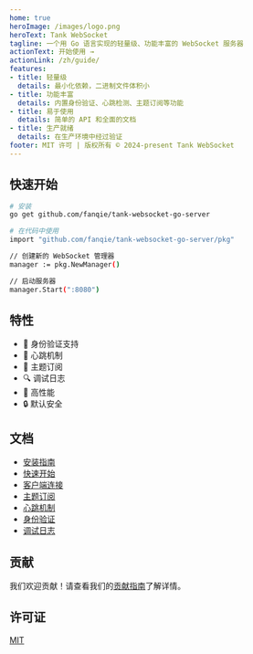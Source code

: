 ```yaml
---
home: true
heroImage: /images/logo.png
heroText: Tank WebSocket
tagline: 一个用 Go 语言实现的轻量级、功能丰富的 WebSocket 服务器
actionText: 开始使用 →
actionLink: /zh/guide/
features:
- title: 轻量级
  details: 最小化依赖，二进制文件体积小
- title: 功能丰富
  details: 内置身份验证、心跳检测、主题订阅等功能
- title: 易于使用
  details: 简单的 API 和全面的文档
- title: 生产就绪
  details: 在生产环境中经过验证
footer: MIT 许可 | 版权所有 © 2024-present Tank WebSocket
---
```


## 快速开始

```bash
# 安装
go get github.com/fanqie/tank-websocket-go-server

# 在代码中使用
import "github.com/fanqie/tank-websocket-go-server/pkg"

// 创建新的 WebSocket 管理器
manager := pkg.NewManager()

// 启动服务器
manager.Start(":8080")
```

## 特性

- 🔐 身份验证支持
- 💓 心跳机制
- 📢 主题订阅
- 🔍 调试日志
- 🚀 高性能
- 🔒 默认安全

## 文档

- [安装指南](/zh/guide/installation)
- [快速开始](/zh/guide/quick-start)
- [客户端连接](/zh/guide/client-connection)
- [主题订阅](/zh/guide/topic-subscription)
- [心跳机制](/zh/guide/heartbeat)
- [身份验证](/zh/guide/authentication)
- [调试日志](/zh/guide/debug-logging)

## 贡献

我们欢迎贡献！请查看我们的[贡献指南](https://github.com/fanqie/tank-websocket-go-server/blob/main/CONTRIBUTING.md)了解详情。

## 许可证

[MIT](https://github.com/fanqie/tank-websocket-go-server/blob/main/LICENSE) 
